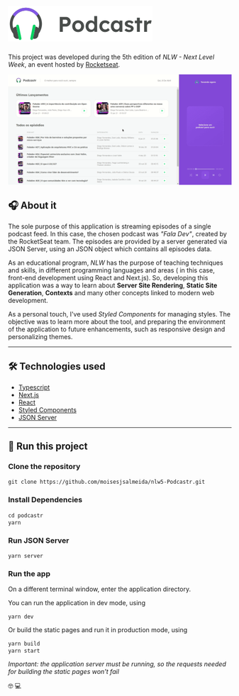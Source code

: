 # ![Podcastr Logo](https://raw.githubusercontent.com/moisesjsalmeida/nlw5-Podcastr/main/public/logo.svg)

This project was developed during the 5th edition of _NLW - Next Level Week_, an event hosted by [Rocketseat](https://rocketseat.com.br).

![Application Preview](https://github.com/moisesjsalmeida/nlw5-Podcastr/blob/main/public/Application%20Preview.gif?raw=true)

## 🎧 About it

The sole purpose of this application is streaming episodes of a single podcast feed. In this case, the chosen podcast was _"Fala Dev"_, created by the RocketSeat team. The episodes are provided by a server generated via JSON Server, using an JSON object which contains all episodes data.

As an educational program, _NLW_ has the purpose of teaching techniques and skills, in different programming languages and areas ( in this case, front-end development using React and Next.js). So, developing this application was a way to learn about **Server Site Rendering**, **Static Site Generation**, **Contexts** and many other concepts linked to modern web development.

As a personal touch, I've used _Styled Components_ for managing styles. The objective was to learn more about the tool, and preparing the environment of the application to future enhancements, such as responsive design and personalizing themes.

---

## 🛠 Technologies used

- [Typescript](https://www.typescriptlang.org/)
- [Next.js](https://nextjs.org/)
- [React](https://reactjs.org)
- [Styled Components](https://styled-components.com)
- [JSON Server](https://www.npmjs.com/package/json-server)

---

## 🚀 Run this project

### Clone the repository

```shell
git clone https://github.com/moisesjsalmeida/nlw5-Podcastr.git
```

### Install Dependencies

```shell
cd podcastr
yarn
```

### Run JSON Server

```shell
yarn server
```

### Run the app

On a different terminal window, enter the application directory.

You can run the application in dev mode, using

```shell
yarn dev
```

Or build the static pages and run it in production mode, using

```shell
yarn build
yarn start
```

_Important: the application server must be running, so the requests needed for building the static pages won't fail_

🤓 💻
